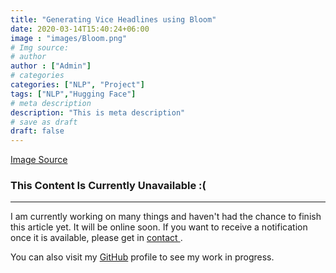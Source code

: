 ```yaml
---
title: "Generating Vice Headlines using Bloom"
date: 2020-03-14T15:40:24+06:00
image : "images/Bloom.png"
# Img source: 
# author
author : ["Admin"]
# categories
categories: ["NLP", "Project"]
tags: ["NLP","Hugging Face"]
# meta description
description: "This is meta description"
# save as draft
draft: false
---
```

<a href="https://www.technologyreview.com/2022/07/12/1055817/inside-a-radical-new-project-to-democratize-ai/">Image Source</a>  

<h3>This Content Is Currently Unavailable :(</h3>
<hr/>  
  
I am currently working on many things and haven't had the chance to finish this article yet. It will be online soon.
If you want to receive a notification once it is available, please get in <a href="/contact"> contact </a>.  
  
You can also visit my <a href="https://github.com/marcderbauer">GitHub</a> profile to see my work in progress.